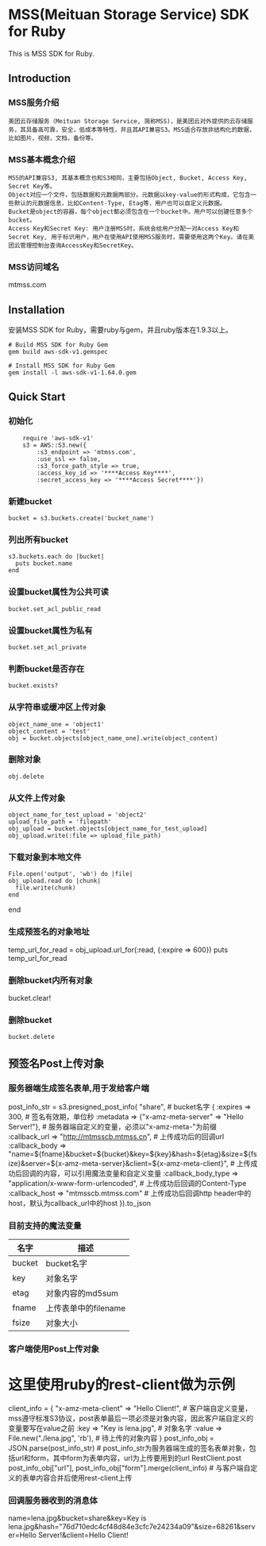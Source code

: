 # MSS(Meituan Storage Service) SDK for Ruby

This is MSS SDK for Ruby.

## Introduction

### MSS服务介绍
	美团云存储服务（Meituan Storage Service, 简称MSS)，是美团云对外提供的云存储服务，其具备高可靠，安全，低成本等特性，并且其API兼容S3。MSS适合存放非结构化的数据，比如图片，视频，文档，备份等。

### MSS基本概念介绍
	MSS的API兼容S3, 其基本概念也和S3相同，主要包括Object, Bucket, Access Key, Secret Key等。
	Object对应一个文件，包括数据和元数据两部分。元数据以key-value的形式构成，它包含一些默认的元数据信息，比如Content-Type, Etag等，用户也可以自定义元数据。
	Bucket是object的容器，每个object都必须包含在一个bucket中。用户可以创建任意多个bucket。
	Access Key和Secret Key: 用户注册MSS时，系统会给用户分配一对Access Key和Secret Key, 用于标识用户，用户在使用API使用MSS服务时，需要使用这两个Key。请在美团云管理控制台查询AccessKey和SecretKey。

### MSS访问域名
mtmss.com

## Installation

  安装MSS SDK for Ruby，需要ruby与gem，并且ruby版本在1.9.3以上。

	# Build MSS SDK for Ruby Gem
	gem build aws-sdk-v1.gemspec

	# Install MSS SDK for Ruby Gem
	gem install -l aws-sdk-v1-1.64.0.gem

## Quick Start

### 初始化

```
	require 'aws-sdk-v1'
	s3 = AWS::S3.new({
		:s3_endpoint => 'mtmss.com',
		:use_ssl => false,
		:s3_force_path_style => true,
		:access_key_id => '****Access Key****',
		:secret_access_key => '****Access Secret****'})
```

### 新建bucket

	bucket = s3.buckets.create('bucket_name')
	
### 列出所有bucket

	s3.buckets.each do |bucket|
	  puts bucket.name
	end

### 设置bucket属性为公共可读

	bucket.set_acl_public_read

### 设置bucket属性为私有

	bucket.set_acl_private

### 判断bucket是否存在

	bucket.exists?

### 从字符串或缓冲区上传对象

	object_name_one = 'object1'
	object_content = 'test'
	obj = bucket.objects[object_name_one].write(object_content)

### 删除对象

	obj.delete

### 从文件上传对象

	object_name_for_test_upload = 'object2'
	upload_file_path = 'filepath'
	obj_upload = bucket.objects[object_name_for_test_upload]
	obj_upload.write(:file => upload_file_path)

### 下载对象到本地文件

	File.open('output', 'wb') do |file|
    obj_upload.read do |chunk|
      file.write(chunk)
    end
  end

### 生成预签名的对象地址
  
  temp_url_for_read = obj_upload.url_for(:read, {:expire => 600})
  puts temp_url_for_read

### 删除bucket内所有对象

  bucket.clear!

### 删除bucket

	bucket.delete

## 预签名Post上传对象

### 服务器端生成签名表单,用于发给客户端

  post_info_str = s3.presigned_post_info(
    "share", # bucket名字
    {
    :expires => 300,                                        # 签名有效期，单位秒
    :metadata => {"x-amz-meta-server" => "Hello Server!"},  # 服务器端自定义的变量，必须以"x-amz-meta-"为前缀
    :callback_url => "http://mtmsscb.mtmss.cn",             # 上传成功后的回调url
    :callback_body => "name=${fname}&bucket=${bucket}&key=${key}&hash=${etag}&size=${fsize}&server=${x-amz-meta-server}&client=${x-amz-meta-client}",  # 上传成功后回调的内容，可以引用魔法变量和自定义变量
    :callback_body_type => "application/x-www-form-urlencoded",  # 上传成功后回调的Content-Type
    :callback_host => "mtmsscb.mtmss.com"                   # 上传成功后回调http header中的host，默认为callback_url中的host
    }).to_json

### 目前支持的魔法变量

  | 名字   | 描述                 |
  |--------|----------------------|
  | bucket | bucket名字           |
  | key    | 对象名字             |
  | etag   | 对象内容的md5sum     |
  | fname  | 上传表单中的filename |
  | fsize  | 对象大小             | 

### 客户端使用Post上传对象

  # 这里使用ruby的rest-client做为示例
  client_info = {
    "x-amz-meta-client" => "Hello Client!",  # 客户端自定义变量，mss遵守标准S3协议，post表单最后一项必须是对象内容，因此客户端自定义的变量要写在value之前
    :key => "Key is lena.jpg",                      # 对象名字
    :value => File.new("./lena.jpg", 'rb'),  # 待上传的对象内容
  }
  post_info_obj = JSON.parse(post_info_str)  # post_info_str为服务器端生成的签名表单对象，包括url和form，其中form为表单内容，url为上传要用到的url
  RestClient.post post_info_obj["url"], post_info_obj["form"].merge(client_info)  # 与客户端自定义的表单内容合并后使用rest-client上传

### 回调服务器收到的消息体

  name=lena.jpg&bucket=share&key=Key is lena.jpg&hash="76d710edc4cf48d84e3cfc7e24234a09"&size=68261&server=Hello Server!&client=Hello Client!
